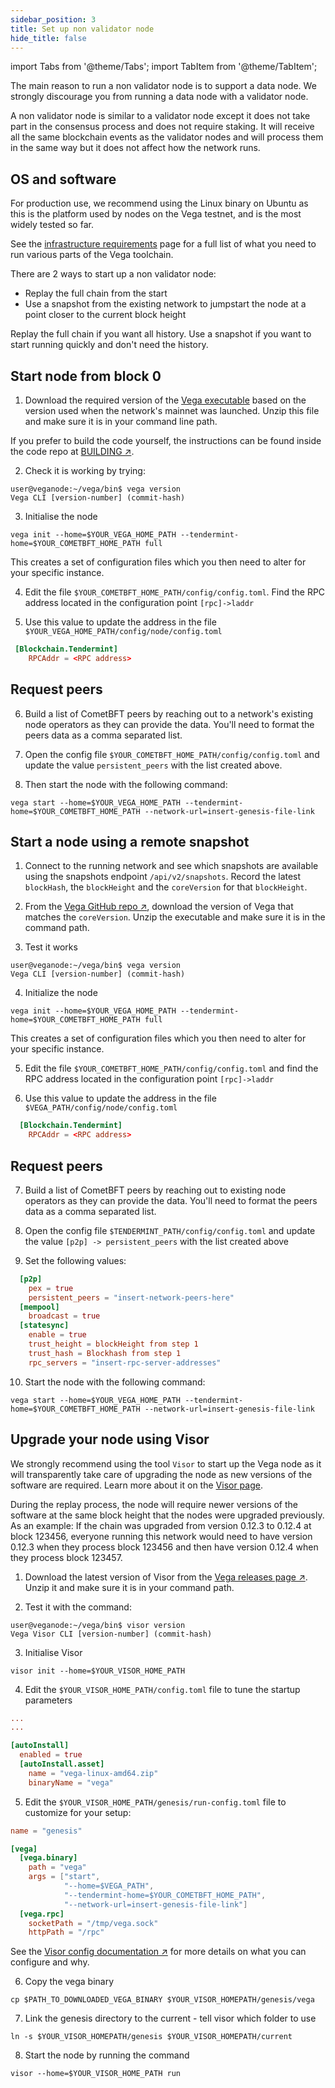 ```yaml
---
sidebar_position: 3
title: Set up non validator node
hide_title: false
---
```

import Tabs from '@theme/Tabs';
import TabItem from '@theme/TabItem';

The main reason to run a non validator node is to support a data node. We strongly discourage you from running a data node with a validator node.

A non validator node is similar to a validator node except it does not take part in the consensus process and does not require staking. It will receive all the same blockchain events as the validator nodes and will process them in the same way but it does not affect how the network runs. 

## OS and software
For production use, we recommend using the Linux binary on Ubuntu as this is the platform used by nodes on the Vega testnet, and is the most widely tested so far.

See the [infrastructure requirements](../requirements/infrastructure.md) page for a full list of what you need to run various parts of the Vega toolchain.

There are 2 ways to start up a non validator node:
* Replay the full chain from the start
* Use a snapshot from the existing network to jumpstart the node at a point closer to the current block height

Replay the full chain if you want all history. Use a snapshot if you want to start running quickly and don't need the history.

## Start node from block 0

1. Download the required version of the [Vega executable](https://github.com/vegaprotocol/vega/releases) based on the version used when the network's mainnet was launched. Unzip this file and make sure it is in your command line path.

If you prefer to build the code yourself, the instructions can be found inside the code repo at [BUILDING ↗](https://github.com/vegaprotocol/vega/blob/develop/BUILDING.md).

2. Check it is working by trying:

```shell
user@veganode:~/vega/bin$ vega version
Vega CLI [version-number] (commit-hash)

```

3. Initialise the node 

```shell
vega init --home=$YOUR_VEGA_HOME_PATH --tendermint-home=$YOUR_COMETBFT_HOME_PATH full
```

This creates a set of configuration files which you then need to alter for your specific instance.

4. Edit the file `$YOUR_COMETBFT_HOME_PATH/config/config.toml`. Find the RPC address located in the configuration point `[rpc]->laddr`
 
5. Use this value to update the address in the file `$YOUR_VEGA_HOME_PATH/config/node/config.toml`

```toml
 [Blockchain.Tendermint]
    RPCAddr = <RPC address>
```
## Request peers

6. Build a list of CometBFT peers by reaching out to a network's existing node operators as they can provide the data. You'll need to format the peers data as a comma separated list.

7. Open the config file `$YOUR_COMETBFT_HOME_PATH/config/config.toml` and update the value `persistent_peers` with the list created above.

8. Then start the node with the following command:

```shell
vega start --home=$YOUR_VEGA_HOME_PATH --tendermint-home=$YOUR_COMETBFT_HOME_PATH --network-url=insert-genesis-file-link
```

## Start a node using a remote snapshot

1. Connect to the running network and see which snapshots are available using the snapshots endpoint `/api/v2/snapshots`. Record the latest `blockHash`, the `blockHeight` and the `coreVersion` for that `blockHeight`.

2. From the [Vega GitHub repo ↗](https://github.com/vegaprotocol/vega/releases), download the version of Vega that matches the `coreVersion`. Unzip the executable and make sure it is in the command path.

3. Test it works

```shell
user@veganode:~/vega/bin$ vega version
Vega CLI [version-number] (commit-hash)
```

4. Initialize the node 

```shell
vega init --home=$YOUR_VEGA_HOME_PATH --tendermint-home=$YOUR_COMETBFT_HOME_PATH full
```

This creates a set of configuration files which you then need to alter for your specific instance.

5. Edit the file `$YOUR_COMETBFT_HOME_PATH/config/config.toml` and find the RPC address located in the configuration point `[rpc]->laddr`

6. Use this value to update the address in the file `$VEGA_PATH/config/node/config.toml`

```toml
  [Blockchain.Tendermint]
    RPCAddr = <RPC address>
```
## Request peers

7. Build a list of CometBFT peers by reaching out to existing node operators as they can provide the data. You'll need to format the peers data as a comma separated list.

8. Open the config file `$TENDERMINT_PATH/config/config.toml` and update the value `[p2p] -> persistent_peers` with the list created above

9. Set the following values:

```toml
  [p2p]
    pex = true
    persistent_peers = "insert-network-peers-here"
  [mempool]
    broadcast = true
  [statesync]
    enable = true
    trust_height = blockHeight from step 1
    trust_hash = Blockhash from step 1
    rpc_servers = "insert-rpc-server-addresses"
```

10. Start the node with the following command:

```shell
vega start --home=$YOUR_VEGA_HOME_PATH --tendermint-home=$YOUR_COMETBFT_HOME_PATH --network-url=insert-genesis-file-link
```

## Upgrade your node using Visor

We strongly recommend using the tool `Visor` to start up the Vega node as it will transparently take care of upgrading the node as new versions of the software are required. Learn more about it on the [Visor page](../visor.md).

During the replay process, the node will require newer versions of the software at the same block height that the nodes were upgraded previously. As an example: If the chain was upgraded from version 0.12.3 to 0.12.4 at block 123456, everyone running this network would need to have version 0.12.3 when they process block 123456 and then have version 0.12.4 when they process block 123457.

1. Download the latest version of Visor from the [Vega releases page ↗](https://github.com/vegaprotocol/vega/releases/). Unzip it and make sure it is in your command path.

2. Test it with the command:

```script
user@veganode:~/vega/bin$ visor version
Vega Visor CLI [version-number] (commit-hash)
```
3.  Initialise Visor

```script
visor init --home=$YOUR_VISOR_HOME_PATH
```

4. Edit the `$YOUR_VISOR_HOME_PATH/config.toml` file to tune the startup parameters


```toml
...
...

[autoInstall]
  enabled = true
  [autoInstall.asset]
    name = "vega-linux-amd64.zip"
    binaryName = "vega"
```

5. Edit the `$YOUR_VISOR_HOME_PATH/genesis/run-config.toml` file to customize for your setup:

```toml
name = "genesis"

[vega]
  [vega.binary]
    path = "vega"
    args = ["start",
            "--home=$VEGA_PATH",
            "--tendermint-home=$YOUR_COMETBFT_HOME_PATH",
            "--network-url=insert-genesis-file-link"]
  [vega.rpc]
    socketPath = "/tmp/vega.sock"
    httpPath = "/rpc"
```

See the [Visor config documentation ↗](https://github.com/vegaprotocol/vega/blob/develop/visor/visor-config.md) for more details on what you can configure and why.

6. Copy the vega binary

```shell 
cp $PATH_TO_DOWNLOADED_VEGA_BINARY $YOUR_VISOR_HOMEPATH/genesis/vega
```

7. Link the genesis directory to the current - tell visor which folder to use

```shell
ln -s $YOUR_VISOR_HOMEPATH/genesis $YOUR_VISOR_HOMEPATH/current
```

8. Start the node by running the command

```script
visor --home=$YOUR_VISOR_HOME_PATH run
```